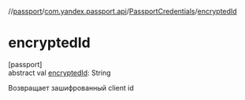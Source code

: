 //[passport](../../../index.md)/[com.yandex.passport.api](../index.md)/[PassportCredentials](index.md)/[encryptedId](encrypted-id.md)

# encryptedId

[passport]\
abstract val [encryptedId](encrypted-id.md): String

Возвращает зашифрованный client id
